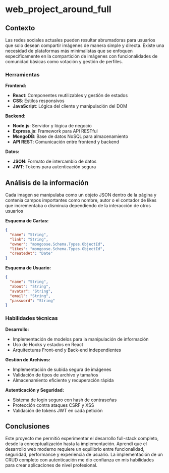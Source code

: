 # web_project_around_full

## Contexto

Las redes sociales actuales pueden resultar abrumadoras para usuarios que solo desean compartir imágenes de manera simple y directa. Existe una necesidad de plataformas más minimalistas que se enfoquen específicamente en la compartición de imágenes con funcionalidades de comunidad básicas como votación y gestión de perfiles.


### Herramientas

**Frontend:**

- **React**: Componentes reutilizables y gestión de estados
- **CSS**: Estilos responsivos
- **JavaScript**: Lógica del cliente y manipulación del DOM

**Backend:**
- **Node.js**: Servidor y lógica de negocio
- **Express.js**: Framework para API RESTful
- **MongoDB**: Base de datos NoSQL para almacenamiento
- **API REST**: Comunicación entre frontend y backend

**Datos:**
- **JSON**: Formato de intercambio de datos
- **JWT**: Tokens para autenticación segura

## Análisis de la información

Cada imagen se manipulaba como un objeto JSON dentro de la página y contenia campos importantes como nombre, autor o el contador de likes que incrementaba o disminuia dependiendo de la interacción de otros usuarios

**Esquema de Cartas:**
```json
{
  "name": "String",
  "link": "String",
  "owner": "mongoose.Schema.Types.ObjectId",
  "likes": "mongoose.Schema.Types.ObjectId",
  "createdAt": "Date"
}
```

**Esquema de Usuario:**
```json
{
  "name": "String",
  "about": "String",
  "avatar": "String",
  "email": "String",
  "password": "String"
}
```

### Habilidades técnicas

**Desarrollo:**
- Implementación de modelos para la manipulación de información
- Uso de Hooks y estados en React
- Arquitecturas Front-end y Back-end independientes

**Gestión de Archivos:**
- Implementación de subida segura de imágenes
- Validación de tipos de archivo y tamaños
- Almacenamiento eficiente y recuperación rápida

**Autenticación y Seguridad:**
- Sistema de login seguro con hash de contraseñas
- Protección contra ataques CSRF y XSS
- Validación de tokens JWT en cada petición


## Conclusiones

Este proyecto me permitió experimentar el desarrollo full-stack completo, desde la conceptualización hasta la implementación. Aprendí que el desarrollo web moderno requiere un equilibrio entre funcionalidad, seguridad, performance y experiencia de usuario. La implementación de un CRUD completo con autenticación me dio confianza en mis habilidades para crear aplicaciones de nivel profesional.
